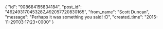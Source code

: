  {
   "id": "908684155834184",
   "post_id": "462493170453287_492057720830165",
   "from_name": "Scott Duncan",
   "message": "Perhaps it was something you said! :D",
   "created_time": "2015-11-29T03:17:23+0000"
 }
